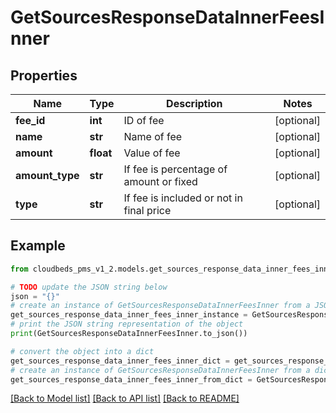 # GetSourcesResponseDataInnerFeesInner


## Properties

Name | Type | Description | Notes
------------ | ------------- | ------------- | -------------
**fee_id** | **int** | ID of fee | [optional] 
**name** | **str** | Name of fee | [optional] 
**amount** | **float** | Value of fee | [optional] 
**amount_type** | **str** | If fee is percentage of amount or fixed | [optional] 
**type** | **str** | If fee is included or not in final price | [optional] 

## Example

```python
from cloudbeds_pms_v1_2.models.get_sources_response_data_inner_fees_inner import GetSourcesResponseDataInnerFeesInner

# TODO update the JSON string below
json = "{}"
# create an instance of GetSourcesResponseDataInnerFeesInner from a JSON string
get_sources_response_data_inner_fees_inner_instance = GetSourcesResponseDataInnerFeesInner.from_json(json)
# print the JSON string representation of the object
print(GetSourcesResponseDataInnerFeesInner.to_json())

# convert the object into a dict
get_sources_response_data_inner_fees_inner_dict = get_sources_response_data_inner_fees_inner_instance.to_dict()
# create an instance of GetSourcesResponseDataInnerFeesInner from a dict
get_sources_response_data_inner_fees_inner_from_dict = GetSourcesResponseDataInnerFeesInner.from_dict(get_sources_response_data_inner_fees_inner_dict)
```
[[Back to Model list]](../README.md#documentation-for-models) [[Back to API list]](../README.md#documentation-for-api-endpoints) [[Back to README]](../README.md)


